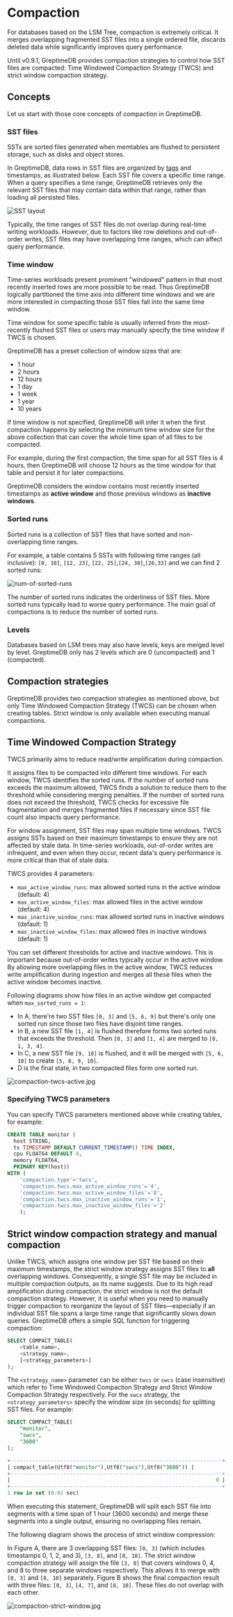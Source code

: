 # Compaction

For databases based on the LSM Tree, compaction is extremely critical. It merges overlapping fragmented SST files into a single ordered file, discards deleted data while significantly improves query performance.

Until v0.9.1, GreptimeDB provides compaction strategies to control how SST files are compacted: Time Windowed Compaction Strategy (TWCS) and strict window compaction strategy.


## Concepts

Let us start with those core concepts of compaction in GreptimeDB.

### SST files

SSTs are sorted files generated when memtables are flushed to persistent storage, such as disks and object stores.

In GreptimeDB, data rows in SST files are organized by [tags](/user-guide/concepts/data-model.md) and timestamps, as illustrated below. Each SST file covers a specific time range. When a query specifies a time range, GreptimeDB retrieves only the relevant SST files that may contain data within that range, rather than loading all persisted files.

![SST layout](/compaction-sst-file-layout.jpg)

Typically, the time ranges of SST files do not overlap during real-time writing workloads. However, due to factors like row deletions and out-of-order writes, SST files may have overlapping time ranges, which can affect query performance.

### Time window

Time-series workloads present prominent "windowed" pattern in that most recently inserted rows are more possible to be read. Thus GreptimeDB logically partitioned the time axis into different time windows and we are more interested in compacting those SST files fall into the same time window. 

Time window for some specific table is usually inferred from the most-recently flushed SST files or users may manually specify the time window if TWCS is chosen.

GreptimeDB has a preset collection of window sizes that are:
- 1 hour
- 2 hours
- 12 hours
- 1 day
- 1 week
- 1 year
- 10 years

If time window is not specified, GreptimeDB will infer it when the first compaction happens by selecting the minimum time window size for the above collection that can cover the whole time span of all files to be compacted.

For example, during the first compaction, the time span for all SST files is 4 hours, then GreptimeDB will choose 12 hours as the time window for that table and persist it for later compactions.

GreptimeDB considers the window contains most recently inserted timestamps as **active window** and those previous windows as **inactive windows**.

### Sorted runs
Sorted runs is a collection of SST files that have sorted and non-overlapping time ranges. 

For example, a table contains 5 SSTs with following time ranges (all inclusive): `[0, 10]`, `[12, 23]`, `[22, 25]`,`[24, 30]`,`[26,33]` and we can find 2 sorted runs:

![num-of-sorted-runs](/compaction-num-sorted-runs.jpg)


The number of sorted runs indicates the orderliness of SST files. More sorted runs typically lead to worse query performance. The main goal of compactions is to reduce the number of sorted runs.

### Levels

Databases based on LSM trees may also have levels, keys are merged level by level. GreptimeDB only has 2 levels which are 0 (uncompacted) and 1 (compacted).

## Compaction strategies
GreptimeDB provides two compaction strategies as mentioned above, but only Time Windowed Compaction Strategy (TWCS) can be chosen when creating tables. Strict window is only available when executing manual compactions.

## Time Windowed Compaction Strategy

TWCS primarily aims to reduce read/write amplification during compaction.

It assigns files to be compacted into different time windows. For each window, TWCS identifies the sorted runs. If the number of sorted runs exceeds the maximum allowed, TWCS finds a solution to reduce them to the threshold while considering merging penalties. If the number of sorted runs does not exceed the threshold, TWCS checks for excessive file fragmentation and merges fragmented files if necessary since SST file count also impacts query performance.

For window assignment, SST files may span multiple time windows. TWCS assigns SSTs based on their maximum timestamps to ensure they are not affected by stale data. In time-series workloads, out-of-order writes are infrequent, and even when they occur, recent data's query performance is more critical than that of stale data.


TWCS provides 4 parameters:
- `max_active_window_runs`: max allowed sorted runs in the active window (default: 4)
- `max_active_window_files`: max allowed files in the active window (default: 4)
- `max_inactive_window_runs`: max allowed sorted runs in inactive windows (default: 1)
- `max_inactive_window_files`: max allowed files in inactive windows (default: 1)

You can set different thresholds for active and inactive windows. This is important because out-of-order writes typically occur in the active window. By allowing more overlapping files in the active window, TWCS reduces write amplification during ingestion and merges all these files when the active window becomes inactive.

Following diagrams show how files in an active window get compacted when `max_sorted_runs = 1`:
- In A, there're two SST files `[0, 3]` and `[5, 6, 9]` but there's only one sorted run since those two files have disjoint time ranges. 
- In B, a new SST file `[1, 4]` is flushed therefore forms two sorted runs that exceeds the threshold. Then `[0, 3]` and `[1, 4]` are merged to `[0, 1, 3, 4]`.
- In C, a new SST file `[9, 10]` is flushed, and it will be merged with `[5, 6, 10]` to create `[5, 6, 9, 10]`.
- D is the final state, in two compacted files form one sorted run.

![compaction-twcs-active.jpg](/compaction-twcs-active.jpg)

### Specifying TWCS parameters
You can specify TWCS parameters mentioned above while creating tables, for example:

```sql
CREATE TABLE monitor (
  host STRING,
  ts TIMESTAMP DEFAULT CURRENT_TIMESTAMP() TIME INDEX,
  cpu FLOAT64 DEFAULT 0,
  memory FLOAT64,
  PRIMARY KEY(host))
WITH (
    'compaction.type'='twcs', 
    'compaction.twcs.max_active_window_runs'='4', 
    'compaction.twcs.max_active_window_files'='8', 
    'compaction.twcs.max_inactive_window_runs'='1',
    'compaction.twcs.max_inactive_window_files'='2'
    );
```

## Strict window compaction strategy and manual compaction

Unlike TWCS, which assigns one window per SST file based on their maximum timestamps, the strict window strategy assigns SST files to **all** overlapping windows. Consequently, a single SST file may be included in multiple compaction outputs, as its name suggests. Due to its high read amplification during compaction, the strict window is not the default compaction strategy. However, it is useful when you need to manually trigger compaction to reorganize the layout of SST files—especially if an individual SST file spans a large time range that significantly slows down queries. GreptimeDB offers a simple SQL function for triggering compaction:

```sql
SELECT COMPACT_TABLE(
    <table_name>, 
    <strategy_name>, 
    [<strategy_parameters>]
);
```

The `<strategy_name>` parameter can be either `twcs` or `swcs` (case insensitive) which refer to Time Windowed Compaction Strategy and Strict Window Compaction Strategy respectively.
For the `swcs` strategy, the `<strategy_parameters>` specify the window size (in seconds) for splitting SST files. For example:

```sql
SELECT COMPACT_TABLE(
    "monitor", 
    "swcs", 
    "3600"
);

+--------------------------------------------------------------------+
| compact_table(Utf8("monitor"),Utf8("swcs"),Utf8("3600")) |
+--------------------------------------------------------------------+
|                                                                  0 |
+--------------------------------------------------------------------+
1 row in set (0.01 sec)
```

When executing this statement, GreptimeDB will split each SST file into segments with a time span of 1 hour (3600 seconds) and merge these segments into a single output, ensuring no overlapping files remain.

The following diagram shows the process of strict window compression:

In Figure A, there are 3 overlapping SST files: `[0, 3]` (which includes timestamps 0, 1, 2, and 3), `[3, 8]`, and `[8, 10]`.
The strict window compaction strategy will assign the file `[3, 8]` that covers windows 0, 4, and 8 to three separate windows respectively. This allows it to merge with `[0, 3]` and `[8, 10]` separately.
Figure B shows the final compaction result with three files: `[0, 3]`, `[4, 7]`, and `[8, 10]`. These files do not overlap with each other.

![compaction-strict-window.jpg](/compaction-strict-window.jpg)